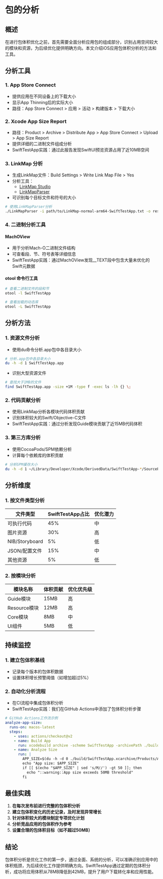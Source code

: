 # 包的分析

## 概述

在进行包体积优化之前，首先需要全面分析应用包的组成部分，识别占用空间较大的模块和资源，为后续优化提供明确方向。本文介绍iOS应用包体积分析的方法和工具。

## 分析工具

### 1. App Store Connect

- 提供应用在不同设备上的下载大小
- 显示App Thinning后的实际大小
- 路径：App Store Connect > 应用 > 活动 > 构建版本 > 下载大小

### 2. Xcode App Size Report

- 路径：Product > Archive > Distribute App > App Store Connect > Upload > App Size Report
- 提供详细的二进制文件组成分析
- SwiftTestApp实践：通过此报告发现SwiftUI预览资源占用了近10MB空间

### 3. LinkMap 分析

- 生成LinkMap文件：Build Settings > Write Link Map File > Yes
- 分析工具：
  - [LinkMap Studio](https://github.com/huanxsd/LinkMap)
  - [LinkMapParser](https://github.com/huanxsd/LinkMapParser)
- 可识别每个目标文件和符号的大小

```bash
# 使用LinkMapParser分析
./LinkMapParser -i path/to/LinkMap-normal-arm64-SwiftTestApp.txt -o result.csv
```

### 4. 二进制分析工具

#### MachOView

- 用于分析Mach-O二进制文件结构
- 可查看段、节、符号表等详细信息
- SwiftTestApp实践：通过MachOView发现__TEXT段中包含大量未优化的Swift元数据

#### otool 命令行工具

```bash
# 查看二进制文件的段和节
otool -l SwiftTestApp

# 查看加载的动态库
otool -L SwiftTestApp
```

## 分析方法

### 1. 资源文件分析

- 使用du命令分析.app包中各目录大小

```bash
# 分析.app包中各目录大小
du -h -d 1 SwiftTestApp.app
```

- 识别大型资源文件

```bash
# 查找大于1MB的文件
find SwiftTestApp.app -size +1M -type f -exec ls -lh {} \;
```

### 2. 代码贡献分析

- 使用LinkMap分析各模块代码体积贡献
- 识别体积较大的Swift/Objective-C文件
- SwiftTestApp实践：通过分析发现Guide模块贡献了近15MB代码体积

### 3. 第三方库分析

- 使用CocoaPods/SPM依赖分析
- 计算每个依赖库的体积贡献

```bash
# 分析SPM缓存大小
du -h -d 1 ~/Library/Developer/Xcode/DerivedData/SwiftTestApp-*/SourcePackages/checkouts/
```

## 分析维度

### 1. 按文件类型分析

| 文件类型 | SwiftTestApp占比 | 优化潜力 |
|---------|-------------------|--------|
| 可执行代码 | 45% | 中 |
| 图片资源 | 30% | 高 |
| NIB/Storyboard | 5% | 低 |
| JSON/配置文件 | 15% | 中 |
| 其他资源 | 5% | 低 |

### 2. 按模块分析

| 模块名称 | 体积贡献 | 优化优先级 |
|--------|---------|----------|
| Guide模块 | 15MB | 高 |
| Resource模块 | 12MB | 高 |
| Core模块 | 8MB | 中 |
| UI组件 | 5MB | 低 |

## 持续监控

### 1. 建立包体积基线

- 记录每个版本的包体积数据
- 设置体积增长预警阈值（如增加超过5%）

### 2. 自动化分析流程

- 在CI流程中集成包体积分析
- SwiftTestApp实践：我们在GitHub Actions中添加了包体积分析步骤

```yaml
# GitHub Actions工作流示例
analyze-app-size:
  runs-on: macos-latest
  steps:
    - uses: actions/checkout@v2
    - name: Build App
      run: xcodebuild archive -scheme SwiftTestApp -archivePath ./build/SwiftTestApp.xcarchive
    - name: Analyze Size
      run: |
        APP_SIZE=$(du -h -d 0 ./build/SwiftTestApp.xcarchive/Products/Applications/SwiftTestApp.app | cut -f1)
        echo "App size: $APP_SIZE"
        if [[ $(echo "$APP_SIZE" | sed 's/M//') -gt 50 ]]; then
          echo "::warning::App size exceeds 50MB threshold"
        fi
```

## 最佳实践

1. **在每次发布前进行完整的包体积分析**
2. **建立包体积变化的历史记录，及时发现异常增长**
3. **针对体积较大的模块制定专项优化计划**
4. **分析竞品应用的包体积作为参考**
5. **设置合理的包体积目标（如不超过50MB）**

## 结论

包体积分析是优化工作的第一步，通过全面、系统的分析，可以准确识别应用中的体积瓶颈，为后续优化工作提供明确方向。SwiftTestApp通过定期的包体积分析，成功将应用体积从78MB降低到42MB，提升了用户下载转化率和应用性能。